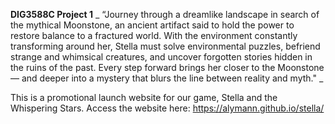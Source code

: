 **DIG3588C Project 1**
_
“Journey through a dreamlike landscape in search of the mythical Moonstone, an ancient artifact said to hold the power to restore balance to a fractured world. With the environment constantly transforming around her, Stella must solve environmental puzzles, befriend strange and whimsical creatures, and uncover forgotten stories hidden in the ruins of the past. Every step forward brings her closer to the Moonstone — and deeper into a mystery that blurs the line between reality and myth."
_

This is a promotional launch website for our game, Stella and the Whispering Stars. 
Access the website here: https://alymann.github.io/stella/
